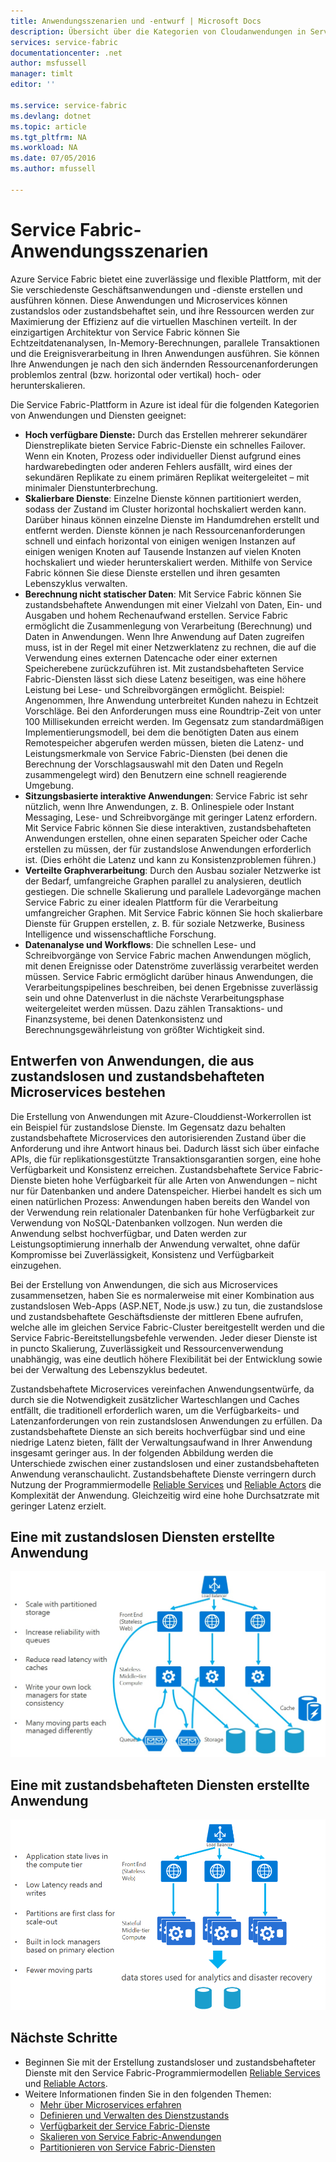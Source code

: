 ```yaml
---
title: Anwendungsszenarien und -entwurf | Microsoft Docs
description: Übersicht über die Kategorien von Cloudanwendungen in Service Fabric. Informationen zum Anwendungsentwurf mit zustandsbehafteten und zustandslosen Diensten
services: service-fabric
documentationcenter: .net
author: msfussell
manager: timlt
editor: ''

ms.service: service-fabric
ms.devlang: dotnet
ms.topic: article
ms.tgt_pltfrm: NA
ms.workload: NA
ms.date: 07/05/2016
ms.author: mfussell

---
```

# Service Fabric-Anwendungsszenarien
Azure Service Fabric bietet eine zuverlässige und flexible Plattform, mit der Sie verschiedenste Geschäftsanwendungen und -dienste erstellen und ausführen können. Diese Anwendungen und Microservices können zustandslos oder zustandsbehaftet sein, und ihre Ressourcen werden zur Maximierung der Effizienz auf die virtuellen Maschinen verteilt. In der einzigartigen Architektur von Service Fabric können Sie Echtzeitdatenanalysen, In-Memory-Berechnungen, parallele Transaktionen und die Ereignisverarbeitung in Ihren Anwendungen ausführen. Sie können Ihre Anwendungen je nach den sich ändernden Ressourcenanforderungen problemlos zentral (bzw. horizontal oder vertikal) hoch- oder herunterskalieren.

Die Service Fabric-Plattform in Azure ist ideal für die folgenden Kategorien von Anwendungen und Diensten geeignet:

* **Hoch verfügbare Dienste:** Durch das Erstellen mehrerer sekundärer Dienstreplikate bieten Service Fabric-Dienste ein schnelles Failover. Wenn ein Knoten, Prozess oder individueller Dienst aufgrund eines hardwarebedingten oder anderen Fehlers ausfällt, wird eines der sekundären Replikate zu einem primären Replikat weitergeleitet – mit minimaler Dienstunterbrechung.
* **Skalierbare Dienste**: Einzelne Dienste können partitioniert werden, sodass der Zustand im Cluster horizontal hochskaliert werden kann. Darüber hinaus können einzelne Dienste im Handumdrehen erstellt und entfernt werden. Dienste können je nach Ressourcenanforderungen schnell und einfach horizontal von einigen wenigen Instanzen auf einigen wenigen Knoten auf Tausende Instanzen auf vielen Knoten hochskaliert und wieder herunterskaliert werden. Mithilfe von Service Fabric können Sie diese Dienste erstellen und ihren gesamten Lebenszyklus verwalten.
* **Berechnung nicht statischer Daten**: Mit Service Fabric können Sie zustandsbehaftete Anwendungen mit einer Vielzahl von Daten, Ein- und Ausgaben und hohem Rechenaufwand erstellen. Service Fabric ermöglicht die Zusammenlegung von Verarbeitung (Berechnung) und Daten in Anwendungen. Wenn Ihre Anwendung auf Daten zugreifen muss, ist in der Regel mit einer Netzwerklatenz zu rechnen, die auf die Verwendung eines externen Datencache oder einer externen Speicherebene zurückzuführen ist. Mit zustandsbehafteten Service Fabric-Diensten lässt sich diese Latenz beseitigen, was eine höhere Leistung bei Lese- und Schreibvorgängen ermöglicht. Beispiel: Angenommen, Ihre Anwendung unterbreitet Kunden nahezu in Echtzeit Vorschläge. Bei den Anforderungen muss eine Roundtrip-Zeit von unter 100 Millisekunden erreicht werden. Im Gegensatz zum standardmäßigen Implementierungsmodell, bei dem die benötigten Daten aus einem Remotespeicher abgerufen werden müssen, bieten die Latenz- und Leistungsmerkmale von Service Fabric-Diensten (bei denen die Berechnung der Vorschlagsauswahl mit den Daten und Regeln zusammengelegt wird) den Benutzern eine schnell reagierende Umgebung.
* **Sitzungsbasierte interaktive Anwendungen**: Service Fabric ist sehr nützlich, wenn Ihre Anwendungen, z. B. Onlinespiele oder Instant Messaging, Lese- und Schreibvorgänge mit geringer Latenz erfordern. Mit Service Fabric können Sie diese interaktiven, zustandsbehafteten Anwendungen erstellen, ohne einen separaten Speicher oder Cache erstellen zu müssen, der für zustandslose Anwendungen erforderlich ist. (Dies erhöht die Latenz und kann zu Konsistenzproblemen führen.)
* **Verteilte Graphverarbeitung**: Durch den Ausbau sozialer Netzwerke ist der Bedarf, umfangreiche Graphen parallel zu analysieren, deutlich gestiegen. Die schnelle Skalierung und parallele Ladevorgänge machen Service Fabric zu einer idealen Plattform für die Verarbeitung umfangreicher Graphen. Mit Service Fabric können Sie hoch skalierbare Dienste für Gruppen erstellen, z. B. für soziale Netzwerke, Business Intelligence und wissenschaftliche Forschung.
* **Datenanalyse und Workflows**: Die schnellen Lese- und Schreibvorgänge von Service Fabric machen Anwendungen möglich, mit denen Ereignisse oder Datenströme zuverlässig verarbeitet werden müssen. Service Fabric ermöglicht darüber hinaus Anwendungen, die Verarbeitungspipelines beschreiben, bei denen Ergebnisse zuverlässig sein und ohne Datenverlust in die nächste Verarbeitungsphase weitergeleitet werden müssen. Dazu zählen Transaktions- und Finanzsysteme, bei denen Datenkonsistenz und Berechnungsgewährleistung von größter Wichtigkeit sind.

## Entwerfen von Anwendungen, die aus zustandslosen und zustandsbehafteten Microservices bestehen
Die Erstellung von Anwendungen mit Azure-Clouddienst-Workerrollen ist ein Beispiel für zustandslose Dienste. Im Gegensatz dazu behalten zustandsbehaftete Microservices den autorisierenden Zustand über die Anforderung und ihre Antwort hinaus bei. Dadurch lässt sich über einfache APIs, die für replikationsgestützte Transaktionsgarantien sorgen, eine hohe Verfügbarkeit und Konsistenz erreichen. Zustandsbehaftete Service Fabric-Dienste bieten hohe Verfügbarkeit für alle Arten von Anwendungen – nicht nur für Datenbanken und andere Datenspeicher. Hierbei handelt es sich um einen natürlichen Prozess: Anwendungen haben bereits den Wandel von der Verwendung rein relationaler Datenbanken für hohe Verfügbarkeit zur Verwendung von NoSQL-Datenbanken vollzogen. Nun werden die Anwendung selbst hochverfügbar, und Daten werden zur Leistungsoptimierung innerhalb der Anwendung verwaltet, ohne dafür Kompromisse bei Zuverlässigkeit, Konsistenz und Verfügbarkeit einzugehen.

Bei der Erstellung von Anwendungen, die sich aus Microservices zusammensetzen, haben Sie es normalerweise mit einer Kombination aus zustandslosen Web-Apps (ASP.NET, Node.js usw.) zu tun, die zustandslose und zustandsbehaftete Geschäftsdienste der mittleren Ebene aufrufen, welche alle im gleichen Service Fabric-Cluster bereitgestellt werden und die Service Fabric-Bereitstellungsbefehle verwenden. Jeder dieser Dienste ist in puncto Skalierung, Zuverlässigkeit und Ressourcenverwendung unabhängig, was eine deutlich höhere Flexibilität bei der Entwicklung sowie bei der Verwaltung des Lebenszyklus bedeutet.

Zustandsbehaftete Microservices vereinfachen Anwendungsentwürfe, da durch sie die Notwendigkeit zusätzlicher Warteschlangen und Caches entfällt, die traditionell erforderlich waren, um die Verfügbarkeits- und Latenzanforderungen von rein zustandslosen Anwendungen zu erfüllen. Da zustandsbehaftete Dienste an sich bereits hochverfügbar sind und eine niedrige Latenz bieten, fällt der Verwaltungsaufwand in Ihrer Anwendung insgesamt geringer aus. In der folgenden Abbildung werden die Unterschiede zwischen einer zustandslosen und einer zustandsbehafteten Anwendung veranschaulicht. Zustandsbehaftete Dienste verringern durch Nutzung der Programmiermodelle [Reliable Services](service-fabric-reliable-services-introduction.md) und [Reliable Actors](service-fabric-reliable-actors-introduction.md) die Komplexität der Anwendung. Gleichzeitig wird eine hohe Durchsatzrate mit geringer Latenz erzielt.

## Eine mit zustandslosen Diensten erstellte Anwendung
![Anwendung mit zustandslosen Diensten][Image1]

## Eine mit zustandsbehafteten Diensten erstellte Anwendung
![Anwendung mit zustandslosen Diensten][Image2]

<!--Every topic should have next steps and links to the next logical set of content to keep the customer engaged-->
## Nächste Schritte
* Beginnen Sie mit der Erstellung zustandsloser und zustandsbehafteter Dienste mit den Service Fabric-Programmiermodellen [Reliable Services](service-fabric-reliable-services-quick-start.md) und [Reliable Actors](service-fabric-reliable-actors-get-started.md).
* Weitere Informationen finden Sie in den folgenden Themen:
  * [Mehr über Microservices erfahren](service-fabric-overview-microservices.md)
  * [Definieren und Verwalten des Dienstzustands](service-fabric-concepts-state.md)
  * [Verfügbarkeit der Service Fabric-Dienste](service-fabric-availability-services.md)
  * [Skalieren von Service Fabric-Anwendungen](service-fabric-concepts-scalability.md)
  * [Partitionieren von Service Fabric-Diensten](service-fabric-concepts-partitioning.md)

[Image1]: media/service-fabric-application-scenarios/AppwithStatelessServices.jpg
[Image2]: media/service-fabric-application-scenarios/AppwithStatefulServices.jpg

<!---HONumber=AcomDC_0713_2016-->